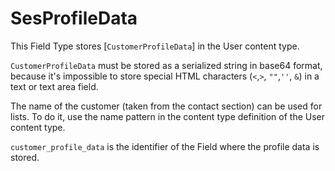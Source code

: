 # SesProfileData

This Field Type stores [`CustomerProfileData`] in the User content type.

`CustomerProfileData` must be stored as a serialized string in base64 format,
because it's impossible to store special HTML characters (`<`,`>`, `""`,`''`, `&`) in a text or text area field.

The name of the customer (taken from the contact section) can be used for lists.
To do it, use the name pattern in the content type definition of the User content type.

`customer_profile_data` is the identifier of the Field where the profile data is stored.
